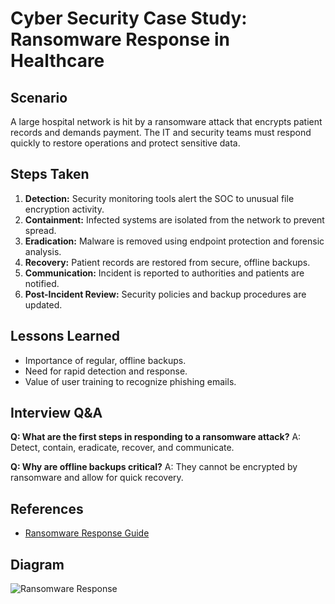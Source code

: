 # Cyber Security Case Study: Ransomware Response in Healthcare

## Scenario
A large hospital network is hit by a ransomware attack that encrypts patient records and demands payment. The IT and security teams must respond quickly to restore operations and protect sensitive data.

## Steps Taken
1. **Detection:** Security monitoring tools alert the SOC to unusual file encryption activity.
2. **Containment:** Infected systems are isolated from the network to prevent spread.
3. **Eradication:** Malware is removed using endpoint protection and forensic analysis.
4. **Recovery:** Patient records are restored from secure, offline backups.
5. **Communication:** Incident is reported to authorities and patients are notified.
6. **Post-Incident Review:** Security policies and backup procedures are updated.

## Lessons Learned
- Importance of regular, offline backups.
- Need for rapid detection and response.
- Value of user training to recognize phishing emails.

## Interview Q&A
**Q: What are the first steps in responding to a ransomware attack?**
A: Detect, contain, eradicate, recover, and communicate.

**Q: Why are offline backups critical?**
A: They cannot be encrypted by ransomware and allow for quick recovery.

## References
- [Ransomware Response Guide](https://www.cisa.gov/stopransomware/ransomware-guide)

## Diagram
![Ransomware Response](https://www.cisa.gov/sites/default/files/ransomware-response-case-study.png)
